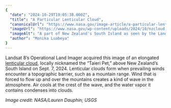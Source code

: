 ```yaml
---
{
  "date": "2024-10-29T19:05:38.000Z",
  "title": "A Particular Lenticular Cloud",
  "canonicalUrl": "https://www.nasa.gov/image-article/a-particular-lenticular-cloud/",
  "imageUrl": "https://www.nasa.gov/wp-content/uploads/2024/10/nzcloud-oli-20240907-lrg.jpg",
  "imageAlt": "A part of New Zealand's South Island as seen by the Landsat 8 satellite. A long, thin white cloud floats above the green and brown landscape. A bit of water is visible on the right of the image.",
  "author": "Monika Luabeya"
}
---
```


Landsat 8’s Operational Land Imager acquired this image of an elongated [lenticular cloud](https://earthobservatory.nasa.gov/images/153312/marvelous-lenticularis), locally nicknamed the “Taieri Pet,” above New Zealand’s South Island on Sept. 7, 2024. Lenticular clouds form when prevailing winds encounter a topographic barrier, such as a mountain range. Wind that is forced to flow up and over the mountains creates a kind of wave in the atmosphere. Air cools at the crest of the wave, and the water vapor it contains condenses into clouds.

_Image credit: NASA/Lauren Dauphin; USGS_
